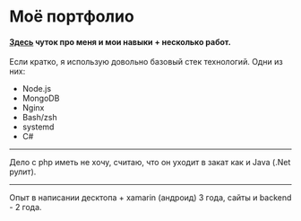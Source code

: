 # Моё портфолио
#### [Здесь](https://goo.su/1kBd) чуток про меня и мои навыки + несколько работ.
Если кратко, я использую довольно базовый стек технологий. Одни из них:
* Node.js
* MongoDB
* Nginx
* Bash/zsh
* systemd
* C#
---
Дело с php иметь не хочу, считаю, что он уходит в закат как и Java (.Net рулит).
***
Опыт в написании десктопа + xamarin (андроид) 3 года, сайты и backend - 2 года.
